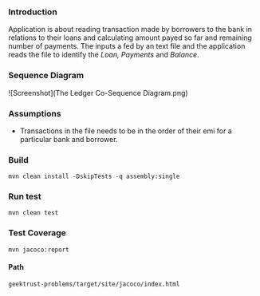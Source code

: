 <h3>Introduction</h3>
Application is about reading transaction made by borrowers to the bank in relations to their loans and calculating amount payed so far and 
remaining number of payments.
The inputs a fed by an text file and the application reads the file to identify the <i>Loan, Payments</i> and <i>Balance</i>.

<h3>Sequence Diagram</h3>

![Screenshot](The Ledger Co-Sequence Diagram.png)

<h3>Assumptions</h3>
<ul>
<li>Transactions in the file needs to be in the order of their emi for a particular bank and borrower.</li>
</ul>

<h3>Build</h3>
<code>mvn clean install -DskipTests -q assembly:single</code>

<h3>Run test</h3>
<code>mvn clean test</code>

<h3>Test Coverage</h3>
<code>mvn jacoco:report</code>

<h4>Path</h4>
<code>geektrust-problems/target/site/jacoco/index.html</code>

